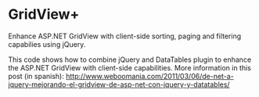 GridView+
=========

Enhance ASP.NET GridView with client-side sorting, paging and filtering capabilies using jQuery.

This code shows how to combine jQuery and DataTables plugin to enhance the ASP.NET GridView with client-side capabilities. 
More information in this post (in spanish): http://www.weboomania.com/2011/03/06/de-net-a-jquery-mejorando-el-gridview-de-asp-net-con-jquery-y-datatables/
